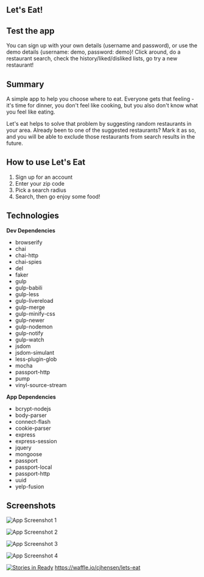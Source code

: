 ## Let's Eat! ##
Test the app
-------
You can sign up with your own details (username and password), or use the demo details {username: demo, password: demo}! Click around, do a restaurant search, check the history/liked/disliked lists, go try a new restaurant!

Summary
-------
A simple app to help you choose where to eat. Everyone gets that feeling - it's time for dinner, you don't feel like cooking, but you also don't know what you feel like eating. 

Let's eat helps to solve that problem by suggesting random restaurants in your area. Already been to one of the suggested restaurants? Mark it as so, and you will be able to exclude those restaurants from search results in the future.

How to use Let's Eat
--------------------

 1. Sign up for an account
 2. Enter your zip code
 3. Pick a search radius
 4. Search, then go enjoy some food!

Technologies
------------
**Dev Dependencies**

 - browserify
 - chai
 - chai-http
 - chai-spies
 - del
 - faker
 - gulp
 - gulp-babili
 - gulp-less
 - gulp-livereload
 - gulp-merge
 - gulp-minify-css
 - gulp-newer
 - gulp-nodemon
 - gulp-notify
 - gulp-watch
 - jsdom
 - jsdom-simulant
 - less-plugin-glob
 - mocha
 - passport-http
 - pump
 - vinyl-source-stream

**App Dependencies**

 - bcrypt-nodejs
 - body-parser
 - connect-flash
 - cookie-parser
 - express
 - express-session
 - jquery
 - mongoose
 - passport
 - passport-local
 - passport-http
 - uuid
 - yelp-fusion

Screenshots
-----------
![App Screenshot 1](https://image.ibb.co/g77Pqb/Screen_Shot_2017_10_04_at_1_44_02_PM.png)


![App Screenshot 2](https://preview.ibb.co/ivU9tw/Screen_Shot_2017_10_04_at_1_44_22_PM.png)

![App Screenshot 3](https://preview.ibb.co/jfEL0b/Screen_Shot_2017_10_04_at_1_49_09_PM.png)

![App Screenshot 4](https://image.ibb.co/eO7eOw/Screen_Shot_2017_10_04_at_1_44_53_PM.png)



[![Stories in Ready](https://badge.waffle.io/cjhensen/lets-eat.png?label=ready&title=Ready)](http://waffle.io/cjhensen/lets-eat)
https://waffle.io/cjhensen/lets-eat